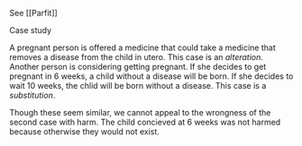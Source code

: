 See [[Parfit]]

Case study

A pregnant person is offered a medicine that could take a medicine that removes a disease from the child in utero. This case is an *alteration*.
Another person is considering getting pregnant. If she decides to get pregnant in 6 weeks, a child without a disease will be born. If she decides to wait 10 weeks, the chlid will be born without a disease. This case is a *substitution*.

Though these seem similar, we cannot appeal to the wrongness of the second case with harm. The child concieved at 6 weeks was not harmed because otherwise they would not exist. 